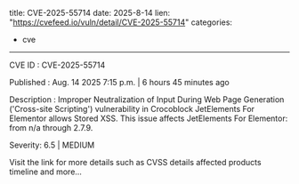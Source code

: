  
title: CVE-2025-55714
date: 2025-8-14
lien: "https://cvefeed.io/vuln/detail/CVE-2025-55714"
categories:
  - cve
---

CVE ID : CVE-2025-55714

Published :  Aug. 14
2025
7:15 p.m. | 6 hours
45 minutes ago

Description : Improper Neutralization of Input During Web Page Generation ('Cross-site Scripting') vulnerability in Crocoblock JetElements For Elementor allows Stored XSS. This issue affects JetElements For Elementor: from n/a through 2.7.9.

Severity: 6.5 | MEDIUM

Visit the link for more details
such as CVSS details
affected products
timeline
and more...
